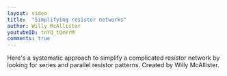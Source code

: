 ```yaml
---
layout: video
title:  "Simplifying resistor networks"
author: Willy McAllister
youtubeID: tnYQ_tQmYrM
comments: true
--- 
```


Here's a systematic approach to simplify a complicated resistor network by looking for series and parallel resistor patterns. Created by Willy McAllister.